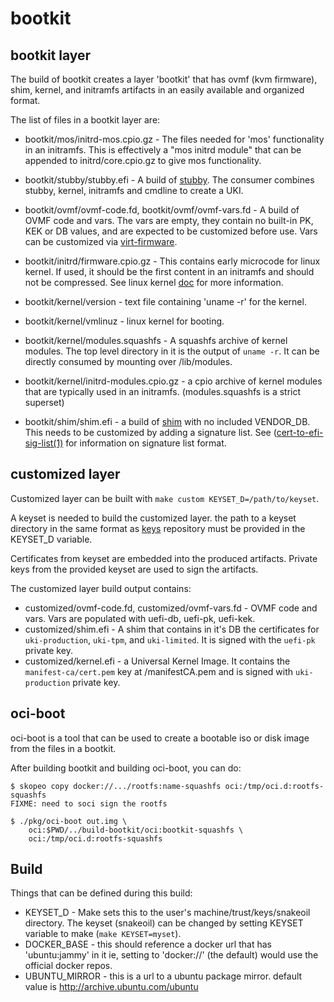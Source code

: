 # bootkit

## bootkit layer
The build of bootkit creates a layer 'bootkit' that has ovmf (kvm firmware), shim, kernel, and initramfs artifacts in an easily available and organized format.

The list of files in a bootkit layer are:

 * bootkit/mos/initrd-mos.cpio.gz - The files needed for 'mos' functionality in an initramfs. This is effectively a "mos initrd module" that can be appended to initrd/core.cpio.gz to give mos functionality.

 * bootkit/stubby/stubby.efi - A build of [stubby](https://github.com/puzzleos/stubby). The consumer combines stubby, kernel, initramfs and cmdline to create a UKI.

 * bootkit/ovmf/ovmf-code.fd, bootkit/ovmf/ovmf-vars.fd - A build of OVMF code and vars.  The vars are empty, they contain no built-in PK, KEK or DB values, and are expected to be customized before use.  Vars can be customized via [virt-firmware](https://pypi.org/project/virt-firmware/).

 * bootkit/initrd/firmware.cpio.gz - This contains early microcode for linux kernel.  If used, it should be the first content in an initramfs and should not be compressed.  See linux kernel [doc](https://github.com/torvalds/linux/blob/master/Documentation/arch/x86/microcode.rst) for more information.

 * bootkit/kernel/version - text file containing 'uname -r' for the kernel.

 * bootkit/kernel/vmlinuz - linux kernel for booting.

 * bootkit/kernel/modules.squashfs - A squashfs archive of kernel modules.  The top level directory in it is the output of `uname -r`. It can be directly consumed by mounting over /lib/modules.

 * bootkit/kernel/initrd-modules.cpio.gz - a cpio archive of kernel modules that are typically used in an initramfs. (modules.squashfs is a strict superset)

 * bootkit/shim/shim.efi - a build of [shim](https://github.com/rhboot/shim) with no included VENDOR_DB.  This needs to be customized by adding a signature list. See ([cert-to-efi-sig-list(1)](https://manpages.ubuntu.com/manpages/jammy/man1/cert-to-efi-sig-list.1.html) for information on signature list format.

## customized layer
Customized layer can be built with `make custom KEYSET_D=/path/to/keyset`.

A keyset is needed to build the customized layer.  the path to a keyset directory in the same format as [keys](https://github.com/project-machine/keys/) repository must be provided in the KEYSET_D variable.

Certificates from keyset are embedded into the produced artifacts. Private keys from the provided keyset are used to sign the artifacts.

The customized layer build output contains:

 * customized/ovmf-code.fd, customized/ovmf-vars.fd - OVMF code and vars.  Vars are populated with uefi-db, uefi-pk, uefi-kek.
 * customized/shim.efi - A shim that contains in it's DB the certificates for `uki-production`, `uki-tpm`, and `uki-limited`.  It is signed with the `uefi-pk` private key.
 * customized/kernel.efi - a Universal Kernel Image.  It contains the `manifest-ca/cert.pem` key at /manifestCA.pem and is signed with `uki-production` private key.


## oci-boot
oci-boot is a tool that can be used to create a bootable iso or disk image from the
files in a bootkit.

After building bootkit and building oci-boot, you can do:

    $ skopeo copy docker://.../rootfs:name-squashfs oci:/tmp/oci.d:rootfs-squashfs
    FIXME: need to soci sign the rootfs

    $ ./pkg/oci-boot out.img \
        oci:$PWD/../build-bootkit/oci:bootkit-squashfs \
        oci:/tmp/oci.d:rootfs-squashfs


## Build
Things that can be defined during this build:
 * KEYSET_D - Make sets this to the user's machine/trust/keys/snakeoil
   directory.  The keyset (snakeoil) can be changed by setting KEYSET
   variable to make (`make KEYSET=myset`).
 * DOCKER_BASE - this should reference a docker url that has 'ubuntu:jammy' in it
   ie, setting to 'docker://' (the default) would use the official docker repos.
 * UBUNTU_MIRROR - this is a url to a ubuntu package mirror.
   default value is http://archive.ubuntu.com/ubuntu
